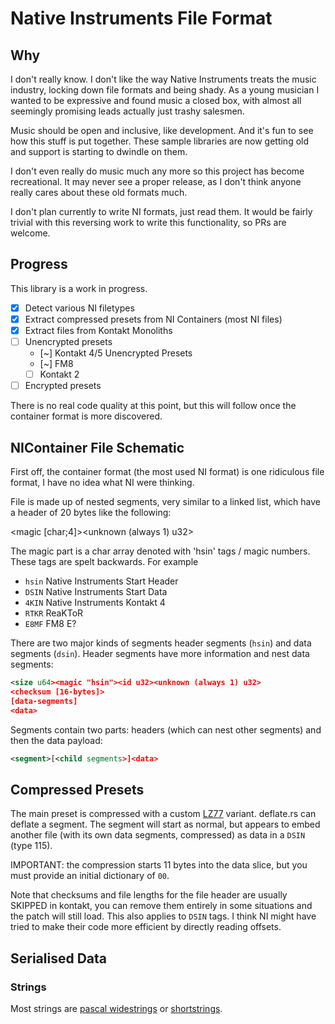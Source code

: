 # Native Instruments File Format

## Why

I don't really know. I don't like the way Native Instruments treats the music industry, locking down file formats and being shady. As a young musician I wanted to be expressive and found music a closed box, with almost all seemingly promising leads actually just trashy salesmen.

Music should be open and inclusive, like development. And it's fun to see how this stuff is put together. These sample libraries are now getting old and support is starting to dwindle on them.

I don't even really do music much any more so this project has become recreational. It may never see a proper release, as I don't think anyone really cares about these old formats much.

I don't plan currently to write NI formats, just read them. It would be fairly trivial with this reversing work to write this functionality, so PRs are welcome.

## Progress

This library is a work in progress.

- [x] Detect various NI filetypes
- [x] Extract compressed presets from NI Containers (most NI files)
- [x] Extract files from Kontakt Monoliths
- [ ] Unencrypted presets
  - [~] Kontakt 4/5 Unencrypted Presets
  - [~] FM8
  - [ ] Kontakt 2
- [ ] Encrypted presets
  
There is no real code quality at this point, but this will follow once the container format is more discovered.

## NIContainer File Schematic

First off, the container format (the most used NI format) is one ridiculous file format, I have no idea what NI were thinking.

File is made up of nested segments, very similar to a linked list, which have a header of 20 bytes like the following:

<size u64><magic [char;4]><id u32><unknown (always 1) u32>

The magic part is a char array denoted with 'hsin' tags / magic numbers. These tags are spelt backwards. For example

- `hsin` Native Instruments Start Header
- `DSIN` Native Instruments Start Data
- `4KIN` Native Instruments Kontakt 4
- `RTKR` ReaKToR
- `E8MF` FM8 E?

There are two major kinds of segments header segments (`hsin`) and data segments (`dsin`). Header segments have more information and nest data segments:

```xml
<size u64><magic "hsin"><id u32><unknown (always 1) u32>
<checksum [16-bytes]>
[data-segments]
<data>
```

Segments contain two parts: headers (which can nest other segments) and then the data payload:

```xml
<segment>[<child segments>]<data>
```

## Compressed Presets

The main preset is compressed with a custom [LZ77](https://en.wikipedia.org/wiki/LZ77_and_LZ78) variant. deflate.rs can deflate a segment. The segment will start as normal, but appears to embed another file (with its own data segments, compressed) as data in a `DSIN` (type 115).

IMPORTANT: the compression starts 11 bytes into the data slice, but you must provide an initial dictionary of `00`.

Note that checksums and file lengths for the file header are usually SKIPPED in kontakt, you can remove them entirely in some situations and the patch will still load. This also applies to `DSIN` tags. I think NI might have tried to make their code more efficient by directly reading offsets.

## Serialised Data

### Strings

Most strings are [pascal widestrings](https://wiki.lazarus.freepascal.org/Character_and_string_types#WideString) or [shortstrings](https://wiki.lazarus.freepascal.org/Character_and_string_types#ShortString).
